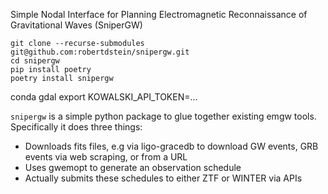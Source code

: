 Simple Nodal Interface for Planning Electromagnetic Reconnaissance of Gravitational Waves (SniperGW)

```
git clone --recurse-submodules git@github.com:robertdstein/snipergw.git
cd snipergw
pip install poetry
poetry install snipergw
```

conda gdal
export KOWALSKI_API_TOKEN=...

`snipergw` is a simple python package to glue together existing emgw tools.
Specifically it does three things:
* Downloads fits files, e.g via ligo-gracedb to download GW events, GRB events via web scraping, or from a URL
* Uses gwemopt to generate an observation schedule
* Actually submits these schedules to either ZTF or WINTER via APIs